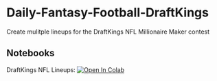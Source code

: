 # Daily-Fantasy-Football-DraftKings
Create mulitple lineups for the DraftKings NFL Millionaire Maker contest

## Notebooks
DraftKings NFL Lineups: [![Open In Colab](https://colab.research.google.com/assets/colab-badge.svg)](https://colab.research.google.com/github.com/zlisto/Daily-Fantasy-Football-DraftKings/blob/main/DraftKingsNFLLineups.ipynb)
